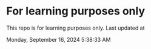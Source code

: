 # For learning purposes only
This repo is for learning purposes only.
Last updated at

Monday, September 16, 2024 5:38:33 AM

